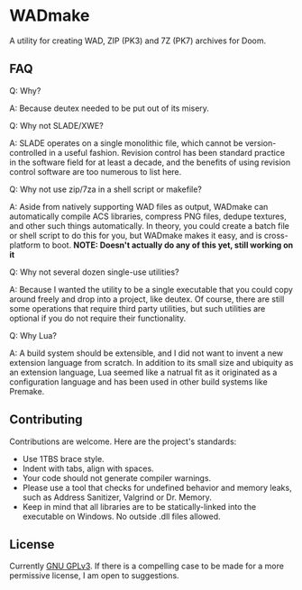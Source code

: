 WADmake
=======

A utility for creating WAD, ZIP (PK3) and 7Z (PK7) archives for Doom.

FAQ
---

Q: Why?

A: Because deutex needed to be put out of its misery.

Q: Why not SLADE/XWE?

A: SLADE operates on a single monolithic file, which cannot be version-controlled in a useful fashion.  Revision control has been standard practice in the software field for at least a decade, and the benefits of using revision control software are too numerous to list here.

Q: Why not use zip/7za in a shell script or makefile?

A: Aside from natively supporting WAD files as output, WADmake can automatically compile ACS libraries, compress PNG files, dedupe textures, and other such things automatically.  In theory, you could create a batch file or shell script to do this for you, but WADmake makes it easy, and is cross-platform to boot. **NOTE: Doesn't actually do any of this yet, still working on it**

Q: Why not several dozen single-use utilities?

A: Because I wanted the utility to be a single executable that you could copy around freely and drop into a project, like deutex.  Of course, there are still some operations that require third party utilities, but such utilities are optional if you do not require their functionality.

Q: Why Lua?

A: A build system should be extensible, and I did not want to invent a new extension language from scratch.  In addition to its small size and ubiquity as an extension language, Lua seemed like a natrual fit as it originated as a configuration language and has been used in other build systems like Premake.

Contributing
------------

Contributions are welcome.  Here are the project's standards:

- Use 1TBS brace style.
- Indent with tabs, align with spaces.
- Your code should not generate compiler warnings.
- Please use a tool that checks for undefined behavior and memory leaks, such as Address Sanitizer, Valgrind or Dr. Memory.
- Keep in mind that all libraries are to be statically-linked into the executable on Windows.  No outside .dll files allowed.

License
-------

Currently [GNU GPLv3](http://www.gnu.org/licenses/gpl.html).  If there is a compelling case to be made for a more permissive license, I am open to suggestions.
